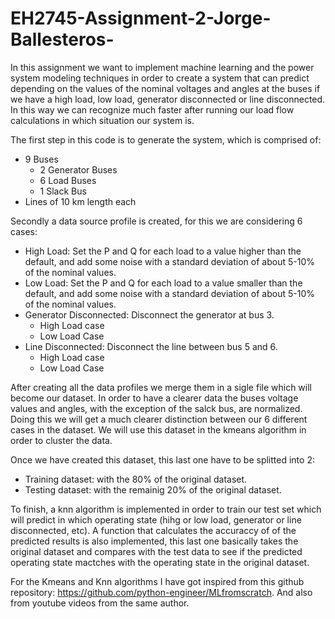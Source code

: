 # EH2745-Assignment-2-Jorge-Ballesteros-
In this assignment we want to implement machine learning and the power system modeling techniques in order to create a system that can predict depending on the values of the nominal voltages and angles at the buses if we have a high load, low load, generator disconnected or line disconnected. In this way we can recognize much faster after running our load flow calculations in which situation our system is.

The first step in this code is to generate the system, which is comprised of:
- 9 Buses
  - 2 Generator Buses
  - 6 Load Buses
  - 1 Slack Bus
 - Lines of 10 km length each

Secondly a data source profile is created, for this we are considering 6 cases:
- High Load: Set the P and Q for each load to a value higher than the default, and add some noise with a standard deviation of about 5-10% of the nominal values.
- Low Load: Set the P and Q for each load to a value smaller than the default, and add some noise with a standard deviation of about 5-10% of the nominal values. 
- Generator Disconnected: Disconnect the generator at bus 3. 
  - High Load case
  - Low Load Case
- Line Disconnected: Disconnect the line between bus 5 and 6. 
  - High Load case
  - Low Load Case
  
After creating all the data profiles we merge them in a sigle file which will become our dataset. In order to have a clearer data the buses voltage values and angles, with the exception of the salck bus, are normalized. Doing this we will get a much clearer distinction between our 6 different cases in the dataset. We will use this dataset in the kmeans algorithm in order to cluster the data.

Once we have created this dataset, this last one have to be splitted into 2:
- Training dataset: with the 80% of the original dataset.
- Testing dataset: with the remainig 20% of the original dataset.

To finish, a knn algorithm is implemented in order to train our test set which will predict in which operating state (hihg or low load, generator or line disconnected, etc). A function that calculates the accuraccy of of the predicted results is also implemented, this last one basically takes the original dataset and compares with the test data to see if the predicted operating state mactches with the operating state in the original dataset.

For the Kmeans and Knn algorithms I have got inspired from this github repository: https://github.com/python-engineer/MLfromscratch. And also from youtube videos from the same author.



